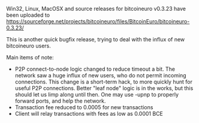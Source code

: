 Win32, Linux, MacOSX and source releases for bitcoineuro v0.3.23 have been uploaded to
https://sourceforge.net/projects/bitcoineuro/files/BitcoinEuro/bitcoineuro-0.3.23/

This is another quick bugfix release, trying to deal with the influx of new bitcoineuro users.

Main items of note:

* P2P connect-to-node logic changed to reduce timeout a bit.  The network saw a huge influx of new users, who do not permit incoming connections.  This change is a short-term hack, to more quickly hunt for useful P2P connections.  Better "leaf node" logic is in the works, but this should let us limp along until then.  One may use -upnp to properly forward ports, and help the network.
* Transaction fee reduced to 0.0005 for new transactions
* Client will relay transactions with fees as low as 0.0001 BCE
